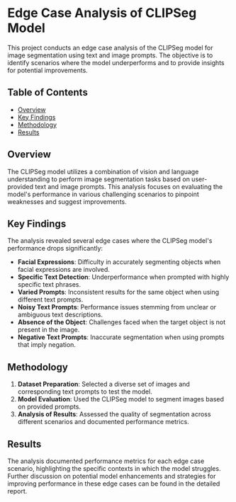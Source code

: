 # Edge Case Analysis of CLIPSeg Model

This project conducts an edge case analysis of the CLIPSeg model for image segmentation using text and image prompts. The objective is to identify scenarios where the model underperforms and to provide insights for potential improvements.

## Table of Contents
- [Overview](#overview)
- [Key Findings](#key-findings)
- [Methodology](#methodology)
- [Results](#results)

## Overview

The CLIPSeg model utilizes a combination of vision and language understanding to perform image segmentation tasks based on user-provided text and image prompts. This analysis focuses on evaluating the model's performance in various challenging scenarios to pinpoint weaknesses and suggest improvements.

## Key Findings

The analysis revealed several edge cases where the CLIPSeg model's performance drops significantly:

- **Facial Expressions**: Difficulty in accurately segmenting objects when facial expressions are involved.
- **Specific Text Detection**: Underperformance when prompted with highly specific text phrases.
- **Varied Prompts**: Inconsistent results for the same object when using different text prompts.
- **Noisy Text Prompts**: Performance issues stemming from unclear or ambiguous text descriptions.
- **Absence of the Object**: Challenges faced when the target object is not present in the image.
- **Negative Text Prompts**: Inaccurate segmentation when using prompts that imply negation.

## Methodology

1. **Dataset Preparation**: Selected a diverse set of images and corresponding text prompts to test the model.
2. **Model Evaluation**: Used the CLIPSeg model to segment images based on provided prompts.
3. **Analysis of Results**: Assessed the quality of segmentation across different scenarios and documented performance metrics.

## Results

The analysis documented performance metrics for each edge case scenario, highlighting the specific contexts in which the model struggles. Further discussion on potential model enhancements and strategies for improving performance in these edge cases can be found in the detailed report.
